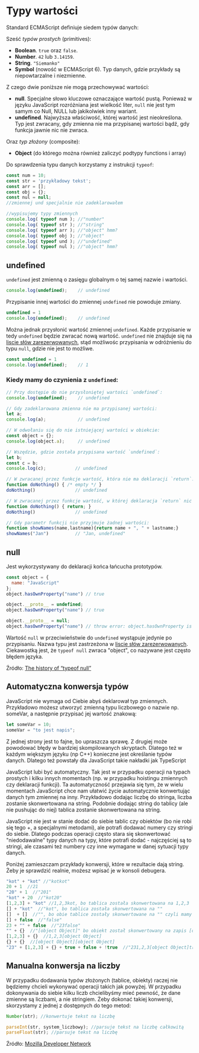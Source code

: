 # Typy wartości

Standard ECMAScript definiuje siedem typów danych:

Sześć *typów prostych* (primitives):

- **Boolean**. `true` oraz `false`.
- **Number**. `42` lub `3.14159`.
- **String**. `"Siemanko"`
- **Symbol** (nowość w ECMAScript 6). Typ danych, gdzie przykłady
    są niepowtarzalne i niezmienne.

Z czego dwie poniższe nie mogą przechowywać wartości:

- **null**. Specjalne słowo kluczowe oznaczające wartość pustą.
    Ponieważ w języku JavaScript rozróżniana jest wielkość liter,
    `null` nie jest tym samym co Null, NULL lub jakikolwiek inny wariant.
- **undefined**. Najwyższa właściwość, której wartość jest nieokreślona. 
    Typ jest zwracany, gdy zmienna nie ma przypisanej wartości bądź, 
    gdy funkcja jawnie nic nie zwraca.

Oraz *typ złożony* (composite):

- **Object** (do którego można również zaliczyć podtypy functions i array)

Do sprawdzenia typu danych korzystamy z instrukcji `typeof`:

```js
const num = 10;
const str = 'przykładowy tekst';
const arr = [];
const obj = {};
const nul = null;
//zmiennej und specjalnie nie zadeklarowałem

//wypisujemy typy zmiennych
console.log( typeof num ); //"number"
console.log( typeof str ); //"string"
console.log( typeof arr ); //"object" hmm?
console.log( typeof obj ); //"object"
console.log( typeof und ); //"undefined"
console.log( typeof nul ); //"object" hmm?
```

## undefined
`undefined` jest zmienną o zasięgu globalnym o tej samej nazwie i wartości.
 
```js
console.log(undefined);    // undefined
```

Przypisanie innej wartości do zmiennej `undefined` nie powoduje zmiany.
 
```js
undefined = 1                  
console.log(undefined);    // undefined
```

Można jednak przysłonić wartość zmiennej `undefined`. Każde przypisanie w tedy `undefined` będzie zwracać nową wartość.
`undefined` nie znajduje się na [liscie słów zarezerwowanych](data-types/variables.md?id=lista-słów-zarezerwowanych),
stąd możliwośc przypisania w odróżnieniu do typu `null`, gdzie nie jest to możliwe.


```js
const undefined = 1                  
console.log(undefined);    // 1
```  
### Kiedy mamy do czynienia z `undefined`:  

```js
// Przy dostępie do nie przysłoniętej wartości `undefined`:
console.log(undefined);    // undefined

// Gdy zadeklarowana zmienna nie ma przypisanej wartości:
let a;
console.log(a);            // undefined

// W odwołaniu się do nie istniejącej wartości w obiekcie:
const object = {};
console.log(object.a);     // undefined

// Wszędzie, gdzie została przypisana wartość `undefined`:
let b;
const c = b;
console.log(c);           // undefined

// W zwracanej przez funkcje wartość, która nie ma deklaracji `return`:
function doNothing() { /* empty */ }
doNothing()               // undefined

// W zwracanej przez funkcje wartość, w której deklaracja `return` nic jawnie nie zwraca:
function doNothing() { return; }
doNothing()               // undefined

// Gdy parametr funkcji nie przyjmuje żadnej wartości:
function showNames(name,lastname){return name + ", " + lastname;}
showNames("Jan")          // "Jan, undefined"
```


## null
Jest wykorzystywany do deklaracji końca łańcucha prototypów. 

```js
const object = {
  name: "JavaScript"
};
object.hasOwnProperty("name") // true

object.__proto__ = undefined;
object.hasOwnProperty("name") // true

object.__proto__ = null;
object.hasOwnProperty("name") // throw error: object.hasOwnProperty is not a function
```  

Wartość `null` w przeciwieństwie do `undefined` wystąpuje jedynie po przypisaniu. Nazwa typu jest zastrzeżona w 
[liscie słów zarezerwowanych](data-types/variables.md?id=lista-słów-zarezerwowanych). Ciekawostką jest, że `typeof null`
zwraca "object", co nazywane jest często błędem języka.

Źródło: [The history of “typeof null”](https://2ality.com/2013/10/typeof-null.html)
    
## Automatyczna konwersja typów

JavaScript nie wymaga od Ciebie abyś deklarował typ zmiennych. Przykładowo możesz
utworzyć zmienną typu liczbowego o nazwie np. someVar, a następnie przypisać
jej wartość znakową:

```js
let someVar = 10;
someVar = "to jest napis";
```

Z jednej strony jest to fajne, bo upraszcza sprawę. Z drugiej może powodować błędy w bardziej skompilowanych skryptach. Dlatego też w każdym większym języku (np C++) konieczne jest określanie typów danych. Dlatego też powstały dla JavaScript takie nakładki jak TypeScript

JavaScript lubi być automatyczny. Tak jest w przypadku operacji na typach prostych i kilku innych momentach (np. w przypadku hoistingu zmiennych czy deklaracji funkcji).
Ta automatyczność przejawia się tym, że w wielu momentach JavaScript chce nam ułatwić życie automatycznie konwertując danych tym zmiennej na inny. Przykładowo dodając liczbę do stringa, liczba zostanie skonwertowana na string. Podobnie dodając string do tablicy (ale nie pushując do niej) tablica zostanie skonwertowana na string.

JavaScript nie jest w stanie dodać do siebie tablic czy obiektów (bo nie robi się tego +, a specjalnymi metodami), ale potrafi dodawać numery czy stringi do siebie. Dlatego podczas operacji często stara się skonwertować "niedodawalne" typy danych na typy, które potrafi dodać - najczęściej są to stringi, ale czasami też numbery czy inne wymagane w danej sytuacji typy danych.

Poniżej zamieszczam przykłady konwersji, które w rezultacie dają string. Żeby je sprawdzić realnie, możesz wpisać je w konsoli debugera.

```js
"kot" + "kot" //"kotkot"
20 + 1  //21
"20" + 1  //"201"
"kot" + 20  //"kot20"
[1,2,3] + "kot" //1,2,3kot, bo tablica została skonwertowana na 1,2,3
[] + "kot"  //"kot", bo tablica została skonwertowana na ""
[]  + []  //"", bo obie tablice zostały skonwertowane na "" czyli mamy "" + ""
[] + false  //"false"
23 + "" + false  //"23false"
"" + {}  //"[object Object]" bo obiekt został skonwertowany na zapis [object Object]
[1,2,3] + {}  //1,2,3[object Object]
{} + {}  //[object Object][object Object]
"23" + [1,2,3] + {} + true + false + !true  //"231,2,3[object Object]truefalsefalse"
```

## Manualna konwersja na liczby

W przypadku dodawania typów złożonych (tablice, obiekty) raczej nie będziemy chcieli wykonywać operacji takich jak powyżej.
W przypadku dokonywania do siebie kilku liczb chcielibyśmy mieć pewność, że dane zmienne są liczbami, a nie stringiem.
Żeby dokonać takiej konwersji, skorzystamy z jednej z dostępnych do tego metod:

```js
Number(str); //konwertuje tekst na liczbę

parseInt(str, system_liczbowy); //parsuje tekst na liczbę całkowitą
parseFloat(str); //parsuje tekst na liczbę
```

Źródło: [Mozilla Developer Network](https://developer.mozilla.org)
